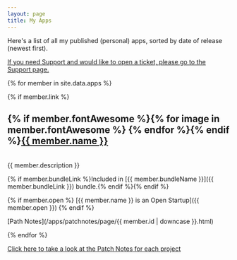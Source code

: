 ```yaml
---
layout: page
title: My Apps
---
```


Here's a list of all my published (personal) apps, sorted by date of release (newest first).

[If you need Support and would like to open a ticket, please go to the Support page.](/support)

{% for member in site.data.apps %}

{% if member.link %}

## {% if member.fontAwesome %}{% for image in member.fontAwesome %}<i class="fa fa-{{ image }}"></i> {% endfor %}{% endif %}<a href="{{ member.link }}">{{ member.name }}</a>

<br>
{{ member.description }}

{% if member.bundleLink %}Included in [{{ member.bundleName }}]({{ member.bundleLink }}) bundle.{% endif %}{% endif %}

{% if member.open %} [{{ member.name }} is an Open Startup]({{ member.open }}) {% endif %}

[Path Notes](/apps/patchnotes/page/{{ member.id | downcase }}.html)

{% endfor %}

[Click here to take a look at the Patch Notes for each project](/apps/patchnotes)
